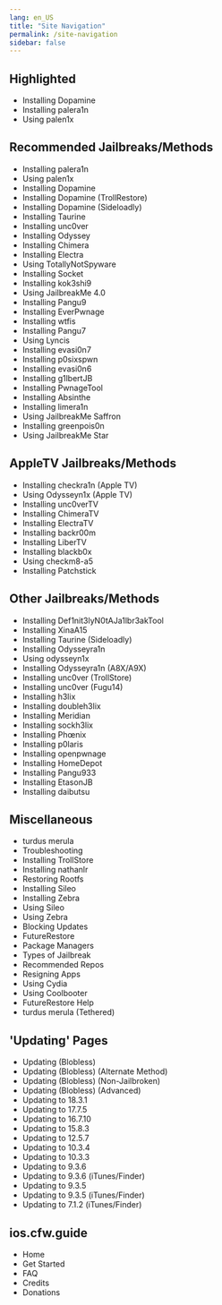 ```yaml
---
lang: en_US
title: "Site Navigation"
permalink: /site-navigation
sidebar: false
---
```


## Highlighted

-   <router-link to="/installing-dopamine">Installing Dopamine</router-link>
-   <router-link to="/installing-palera1n">Installing palera1n</router-link>
-   <router-link to="/using-palen1x">Using palen1x</router-link>

## Recommended Jailbreaks/Methods

-   <router-link to="/installing-palera1n">Installing palera1n</router-link>
-   <router-link to="/using-palen1x">Using palen1x</router-link>
-   <router-link to="/installing-dopamine">Installing Dopamine</router-link>
-   <router-link to="/installing-dopamine-trollrestore">Installing Dopamine (TrollRestore)</router-link>
-   <router-link to="/installing-dopamine-sideloadly">Installing Dopamine (Sideloadly)</router-link>
-   <router-link to="/installing-taurine">Installing Taurine</router-link>
-   <router-link to="/installing-unc0ver">Installing unc0ver</router-link>
-   <router-link to="/installing-odyssey">Installing Odyssey</router-link>
-   <router-link to="/installing-chimera">Installing Chimera</router-link>
-   <router-link to="/installing-electra">Installing Electra</router-link>
-   <router-link to="/using-tns">Using TotallyNotSpyware</router-link>
-   <router-link to="/installing-socket">Installing Socket</router-link>
-   <router-link to="/installing-kok3shi9">Installing kok3shi9</router-link>
-   <router-link to="/using-jailbreakme-4-0">Using JailbreakMe 4.0</router-link>
-   <router-link to="/installing-pangu9">Installing Pangu9</router-link>
-   <router-link to="/installing-everpwnage">Installing EverPwnage</router-link>
-   <router-link to="/installing-wtfis">Installing wtfis</router-link>
-   <router-link to="/installing-pangu7">Installing Pangu7</router-link>
-   <router-link to="/using-lyncis">Using Lyncis</router-link>
-   <router-link to="/installing-evasi0n7">Installing evasi0n7</router-link>
-   <router-link to="/installing-p0sixspwn">Installing p0sixspwn</router-link>
-   <router-link to="/installing-evasi0n6">Installing evasi0n6</router-link>
-   <router-link to="/installing-g1lbertjb">Installing g1lbertJB</router-link>
-   <router-link to="/installing-pwnagetool">Installing PwnageTool</router-link>
-   <router-link to="/installing-absinthe">Installing Absinthe</router-link>
-   <router-link to="/installing-limera1n">Installing limera1n</router-link>
-   <router-link to="/using-jailbreakme-saffron">Using JailbreakMe Saffron</router-link>
-   <router-link to="/installing-greenpois0n">Installing greenpois0n</router-link>
-   <router-link to="/using-jailbreakme-star">Using JailbreakMe Star</router-link>

## AppleTV Jailbreaks/Methods

-   <router-link to="/installing-checkra1n-tv">Installing checkra1n (Apple TV)</router-link>
-   <router-link to="/using-odysseyn1x-tv">Using Odysseyn1x (Apple TV)</router-link>
-   <router-link to="/installing-unc0vertv">Installing unc0verTV</router-link>
-   <router-link to="/installing-chimeratv">Installing ChimeraTV</router-link>
-   <router-link to="/installing-electratv">Installing ElectraTV</router-link>
-   <router-link to="/installing-backr00m">Installing backr00m</router-link>
-   <router-link to="/installing-libertv">Installing LiberTV</router-link>
-   <router-link to="/installing-blackb0x">Installing blackb0x</router-link>
-   <router-link to="/using-checkm8-a5">Using checkm8-a5</router-link>
-   <router-link to="/installing-patchstick">Installing Patchstick</router-link>

## Other Jailbreaks/Methods

-   <router-link to="/installing-notajb">Installing Def1nit3lyN0tAJa1lbr3akTool</router-link>
-   <router-link to="/installing-xinaa15">Installing XinaA15</router-link>
-   <router-link to="/installing-taurine-sideloadly">Installing Taurine (Sideloadly)</router-link>
-   <router-link to="/installing-odysseyra1n">Installing Odysseyra1n</router-link>
-   <router-link to="/using-odysseyn1x">Using odysseyn1x</router-link>
-   <router-link to="/installing-odysseyra1n-a8x-a9x">Installing Odysseyra1n (A8X/A9X)</router-link>
-   <router-link to="/installing-unc0ver-trollstore">Installing unc0ver (TrollStore)</router-link>
-   <router-link to="/installing-unc0ver-fugu14">Installing unc0ver (Fugu14)</router-link>
-   <router-link to="/installing-h3lix">Installing h3lix</router-link>
-   <router-link to="/installing-doubleh3lix-ipa">Installing doubleh3lix</router-link>
-   <router-link to="/installing-meridian-ipa">Installing Meridian</router-link>
-   <router-link to="/installing-sockh3lix">Installing sockh3lix</router-link>
-   <router-link to="/installing-phoenix">Installing Phœnix</router-link>
-   <router-link to="/installing-p0laris">Installing p0laris</router-link>
-   <router-link to="/installing-openpwnage">Installing openpwnage</router-link>
-   <router-link to="/installing-homedepot">Installing HomeDepot</router-link>
-   <router-link to="/installing-pangu933">Installing Pangu933</router-link>
-   <router-link to="/installing-etasonjb">Installing EtasonJB</router-link>
-   <router-link to="/installing-daibutsu">Installing daibutsu</router-link>

## Miscellaneous

-   <router-link to="/turdusmerula">turdus merula</router-link>
-   <router-link to="/troubleshooting">Troubleshooting</router-link>
-   <router-link to="/installing-trollstore">Installing TrollStore</router-link>
-   <router-link to="/installing-nathanlr">Installing nathanlr</router-link>
-   <router-link to="/restoring-rootfs">Restoring Rootfs</router-link>
-   <router-link to="/installing-sileo">Installing Sileo</router-link>
-   <router-link to="/installing-zebra">Installing Zebra</router-link>
-   <router-link to="/using-sileo">Using Sileo</router-link>
-   <router-link to="/using-zebra">Using Zebra</router-link>
-   <router-link to="/blocking-updates">Blocking Updates</router-link>
-   <router-link to="/futurerestore">FutureRestore</router-link>
-   <router-link to="/package-managers">Package Managers</router-link>
-   <router-link to="/types-of-jailbreak">Types of Jailbreak</router-link>
-   <router-link to="/recommended-repos">Recommended Repos</router-link>
-   <router-link to="/resigning-apps">Resigning Apps</router-link>
-   <router-link to="/using-cydia">Using Cydia</router-link>
-   <router-link to="/using-coolbooter">Using Coolbooter</router-link>
-   <router-link to="/futurerestore-help">FutureRestore Help</router-link>
-   <router-link to="/turdusmerula-tethered">turdus merula (Tethered)</router-link>

## 'Updating' Pages

-   <router-link to="/updating-blobless">Updating (Blobless)</router-link>
-   <router-link to="/updating-blobless-alternate">Updating (Blobless) (Alternate Method)</router-link>
-   <router-link to="/updating-blobless-nonjailbroken">Updating (Blobless) (Non-Jailbroken)</router-link>
-   <router-link to="/updating-blobless-advanced">Updating (Blobless) (Advanced)</router-link>
-   <router-link to="/updating-to-18-3-1">Updating to 18.3.1</router-link>
-   <router-link to="/updating-to-17-7.5">Updating to 17.7.5</router-link>
-   <router-link to="/updating-to-16-7-10">Updating to 16.7.10</router-link>
-   <router-link to="/updating-to-15-8-3">Updating to 15.8.3</router-link>
-   <router-link to="/updating-to-12-5-7">Updating to 12.5.7</router-link>
-   <router-link to="/updating-to-10-3-4">Updating to 10.3.4</router-link>
-   <router-link to="/updating-to-10-3-3">Updating to 10.3.3</router-link>
-   <router-link to="/updating-to-9-3-6">Updating to 9.3.6</router-link>
-   <router-link to="/updating-to-9-3-6-ipsw">Updating to 9.3.6 (iTunes/Finder)</router-link>
-   <router-link to="/updating-to-9-3-5">Updating to 9.3.5</router-link>
-   <router-link to="/updating-to-9-3-5-ipsw">Updating to 9.3.5 (iTunes/Finder)</router-link>
-   <router-link to="/updating-to-7-1-2-ipsw">Updating to 7.1.2 (iTunes/Finder)</router-link>

## ios.cfw.guide

-   <router-link to="/">Home</router-link>
-   <router-link to="/get-started">Get Started</router-link>
-   <router-link to="/faq">FAQ</router-link>
-   <router-link to="/credits">Credits</router-link>
-   <router-link to="/donations">Donations</router-link>

